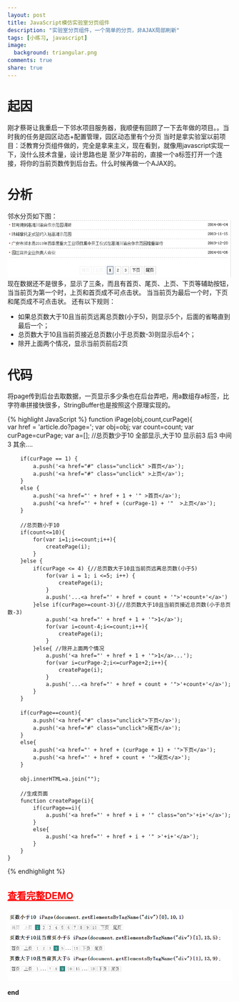 ```yaml
---
layout: post
title: JavaScript模仿实验室分页组件
description: "实验室分页组件，一个简单的分页，非AJAX局部刷新"
tags: [小练习, javascript]
image:
  background: triangular.png
comments: true
share: true
---
```


# 起因

刚才蔡哥让我重启一下邻水项目服务器，我顺便有回顾了一下去年做的项目。。当时我的任务是园区动态+配置管理，园区动态里有个分页
当时是拿实验室以前项目：泛教育分页组件做的，完全是拿来主义，现在看到，就像用javascript实现一下，没什么技术含量，设计思路也是
至少7年前的，直接一个a标签打开一个连接，将你的当前页数传到后台去。什么时候再做一个AJAX的。

# 分析

邻水分页如下图：
<img src="/images/article/cqut-paging/1.jpg" alt="邻水分页" />
现在数据还不是很多，显示了三条，而且有首页、尾页、上页、下页等辅助按钮，当当前页为第一个时，上页和首页成不可点击状。
当当前页为最后一个时，下页和尾页成不可点击状。
还有以下规则：
* 如果总页数大于10且当前页远离总页数(小于5)，则显示5个，后面的省略直到最后一个；
* 总页数大于10且当前页接近总页数(小于总页数-3)则显示后4个；
* 除开上面两个情况，显示当前页前后2页

# 代码

将page传到后台去取数据，一页显示多少条也在后台弄吧，用a数组存a标签，比字符串拼接快很多，StringBuffer也是按照这个原理实现的。


{% highlight JavaScript %}
	function iPage(obj,count,curPage){  
		var href = 'article.do?page=';
		var obj=obj;
		var count=count;
		var curPage=curPage;
		var a=[];
		//总页数少于10 全部显示,大于10 显示前3 后3 中间3 其余....
	
		if(curPage == 1) {
			a.push('<a href="#" class="unclick" >首页</a>');
			a.push('<a href="#" class="unclick" >上页</a>');
		}
		else {
			a.push('<a href="' + href + 1 + '" >首页</a>');
			a.push('<a href="' + href + (curPage-1) + '"  >上页</a>');
		}

		//总页数小于10
		if(count<=10){
			for(var i=1;i<=count;i++){
				createPage(i);
			}
		}else {
			if(curPage <= 4) {//总页数大于10且当前页远离总页数(小于5)
				for(var i = 1; i <=5; i++) {
					createPage(i);
				}
				a.push('...<a href="' + href + count + '">'+count+'</a>')
			}else if(curPage>=count-3){//总页数大于10且当前页接近总页数(小于总页数-3)
				a.push('<a href="' + href + 1 + '">1</a>');
				for(var i=count-4;i<=count;i++){
					createPage(i);
				}
			}else{ //除开上面两个情况
				a.push('<a href="' + href + 1 + '">1</a>...');
				for(var i=curPage-2;i<=curPage+2;i++){
					createPage(i);
				}
				a.push('...<a href="' + href + count + '">'+count+'</a>');
			}
		}

		if(curPage==count){
			a.push('<a href="#" class="unclick">下页</a>');
			a.push('<a href="#" class="unclick">尾页</a>');
		}
		else{
			a.push('<a href="' + href + (curPage + 1) + '">下页</a>');
			a.push('<a href="' + href + count + '">尾页</a>');
		}
		
		obj.innerHTML=a.join("");

		//生成页面
		function createPage(i){
			if(curPage==i){
				a.push('<a href="' + href + i + '" class="on">'+i+'</a>');
			}
			else{
				a.push('<a href="' + href + i + '" >'+i+'</a>');
			}
		}
	}
{% endhighlight %}


## <a style="color:red" href="/demo/cqut-paging/demo.html" >查看完整DEMO</a>


<img src="/images/article/cqut-paging/2.jpg" alt="我的分页" />

<strong>end</strong>